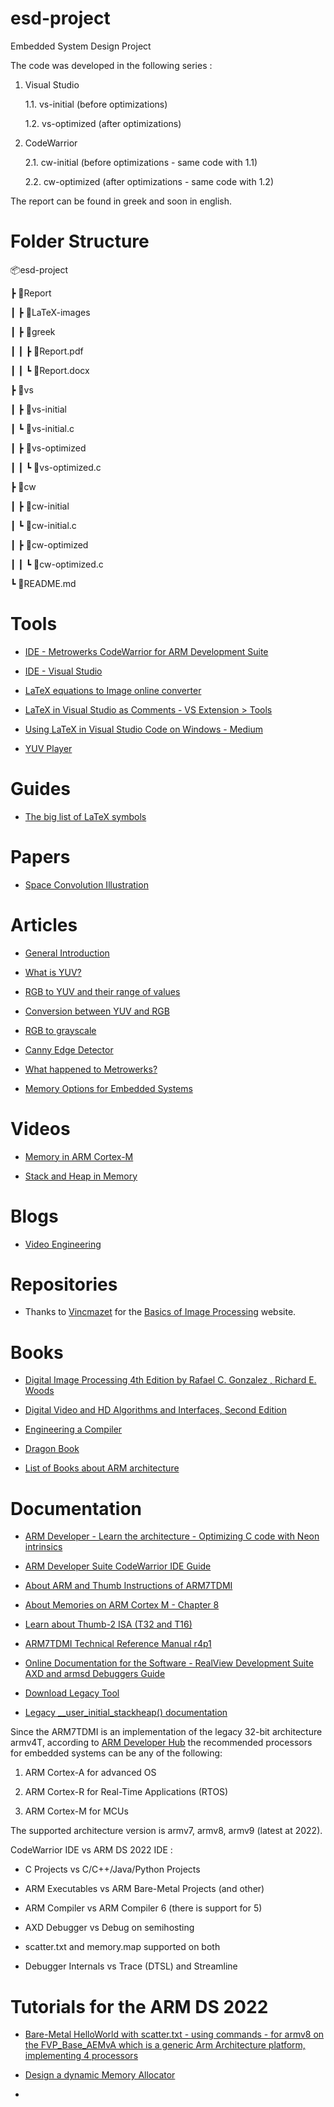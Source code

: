 # esd-project
Embedded System Design Project

The code was developed in the following series :

1. Visual Studio
   
   1.1. vs-initial (before optimizations)

   1.2. vs-optimized (after optimizations)

2. CodeWarrior

   2.1. cw-initial (before optimizations - same code with 1.1)

   2.2. cw-optimized (after optimizations - same code with 1.2)

The report can be found in greek and soon in english.

# Folder Structure

📦esd-project

┣ 📂Report

┃ ┣ 📂LaTeX-images

┃ ┣ 📂greek

┃ ┃ ┣ 📜Report.pdf

┃ ┃ ┗ 📜Report.docx

┣ 📂vs

┃ ┣ 📂vs-initial

┃ ┗ 📜vs-initial.c

┃ ┣ 📂vs-optimized

┃ ┃ ┗ 📜vs-optimized.c

┣ 📂cw

┃ ┣ 📂cw-initial

┃ ┗ 📜cw-initial.c

┃ ┣ 📂cw-optimized

┃ ┃ ┗ 📜cw-optimized.c

┗ 📜README.md

# Tools

 - [IDE - Metrowerks CodeWarrior for ARM Development Suite](http://www.metrowerks.com/)

 - [IDE - Visual Studio](https://visualstudio.microsoft.com/)

 - [LaTeX equations to Image online converter](https://latex2image.joeraut.com/)

 - [LaTeX in Visual Studio as Comments - VS Extension > Tools](https://marketplace.visualstudio.com/items?itemName=vs-publisher-1305558.VsTeXCommentsExtension2022)

 - [Using LaTeX in Visual Studio Code on Windows - Medium](https://guillaumeblanchet.medium.com/using-latex-in-visual-studio-code-on-windows-121032043dad)

 - [YUV Player](https://github.com/Tee0125/yuvplayer)

# Guides

 - [The big list of LaTeX symbols](https://ftp.cc.uoc.gr/mirrors/CTAN/info/symbols/comprehensive/symbols-a4.pdf)

# Papers

 - [Space Convolution Illustration](https://www.researchgate.net/figure/Schematic-illustration-of-a-convolutional-operation-The-convolutional-kernel-shifts-over_fig2_332190148)

# Articles

 - [General Introduction](https://en.wikipedia.org/wiki/Digital_image_processing)

 - [What is YUV?](https://www.pcmag.com/encyclopedia/term/yuv)

 - [RGB to YUV and their range of values](https://dexonsystems.com/blog/rgb-yuv-color-spaces#:~:text=Like%20any%20color%20space%2C%20YUV%20space%20uses%20mathematical,U%20and%20V%20range%20from%20-0.5%20to%200.5.)

 - [Conversion between YUV and RGB](https://www.pcmag.com/encyclopedia/term/yuvrgb-conversion-formulas)

 - [RGB to grayscale](https://www.baeldung.com/cs/convert-rgb-to-grayscale)

 - [Canny Edge Detector](https://en.wikipedia.org/wiki/Canny_edge_detector)

 - [What happened to Metrowerks?](https://theqalead.com/general/what-happened-to-metrowerks/)

 - [Memory Options for Embedded Systems](https://www.qt.io/embedded-development-talk/memory-options-for-embedded-systems-how-to-select-the-right-memory-configuration)

# Videos

 - [Memory in ARM Cortex-M](https://www.youtube.com/watch?v=aT5XMOrid7Y)

 - [Stack and Heap in Memory](https://www.youtube.com/watch?v=_8-ht2AKyH4)

# Blogs

 - [Video Engineering](https://poynton.ca/Poynton-video-eng.html)

# Repositories

 - Thanks to [Vincmazet](https://github.com/vincmazet) for the [Basics of Image Processing](https://vincmazet.github.io/bip/) website.

# Books

 - [Digital Image Processing 4th Edition by Rafael C. Gonzalez , Richard E. Woods](https://studylib.net/doc/25705174/digital-image-processing-4th-ed.---r.-gonzalez--r.-woods-...)

 - [Digital Video and HD Algorithms and Interfaces, Second Edition](https://shop.elsevier.com/books/digital-video-and-hd/poynton/978-0-12-391926-7)

 - [Engineering a Compiler](https://shop.elsevier.com/books/engineering-a-compiler/cooper/978-0-12-815412-0)

 - [Dragon Book](https://suif.stanford.edu/dragonbook/)

 - [List of Books about ARM architecture](https://community.arm.com/arm-community-blogs/b/architectures-and-processors-blog/posts/a-list-of-books-about-arm-architecture)

# Documentation

 - [ARM Developer - Learn the architecture -  Optimizing C code with Neon intrinsics](https://developer.arm.com/documentation/102467/0201?lang=en)

 - [ARM Developer Suite CodeWarrior IDE Guide](https://developer.arm.com/documentation/dui0065/d?lang=en)

 - [About ARM and Thumb Instructions of ARM7TDMI](https://microchip.my.site.com/s/article/ARM-and-Thumb-Instructions-of-ARM7TDMI)

 - [About Memories on ARM Cortex M - Chapter 8](https://github.com/arm-university/Fundamentals-of-System-on-Chip-Design-on-Arm-Cortex-M-Microcontrollers/tree/main)

 - [Learn about Thumb-2 ISA (T32 and T16)](https://developer.arm.com/Architectures/T32%20Instruction%20Set%20Architecture)

 - [ARM7TDMI Technical Reference Manual r4p1](https://developer.arm.com/documentation/ddi0210/c)

 - [Online Documentation for the Software - RealView Development Suite AXD and armsd Debuggers Guide](https://developer.arm.com/documentation/dui0066/g?lang=en&fbclid=IwAR0QyIrpo4wR1AmY3_tIwoNcDv9ZC-g9V-WRjagNa9aVThYPiCVfv5KLagk)

- [Download Legacy Tool](https://developer.arm.com/downloads/-/rvds-and-ads)

 - [Legacy __user_initial_stackheap() documentation](https://developer.arm.com/documentation/dui0492/i/Cihhdahf)

Since the ARM7TDMI is an implementation of the legacy 32-bit architecture armv4T, according to [ARM Developer Hub](https://learn.arm.com/learning-paths/embedded-systems/intro/background/) the recommended processors for embedded systems can be any of the following:

1. ARM Cortex-A for advanced OS

2. ARM Cortex-R for Real-Time Applications (RTOS)

3. ARM Cortex-M for MCUs

The supported architecture version is armv7, armv8, armv9 (latest at 2022).

CodeWarrior IDE vs ARM DS 2022 IDE :

- C Projects vs C/C++/Java/Python Projects

- ARM Executables vs ARM Bare-Metal Projects (and other)

- ARM Compiler vs ARM Compiler 6 (there is support for 5)

- AXD Debugger vs Debug on semihosting

- scatter.txt and memory.map supported on both

- Debugger Internals vs Trace (DTSL) and Streamline


# Tutorials for the ARM DS 2022

 - [Bare-Metal HelloWorld with scatter.txt - using commands - for armv8 on the FVP_Base_AEMvA which is a generic Arm Architecture platform, implementing 4 processors](https://learn.arm.com/learning-paths/embedded-systems/bare-metal/hello/)

 - [Design a dynamic Memory Allocator](https://learn.arm.com/learning-paths/cross-platform/dynamic-memory-allocator/)

 - 
